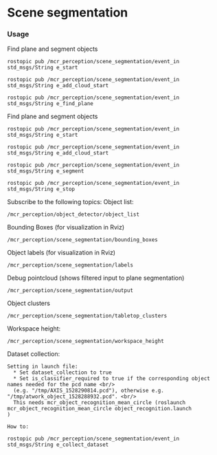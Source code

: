 # Scene segmentation

### Usage

Find plane and segment objects
```
rostopic pub /mcr_perception/scene_segmentation/event_in std_msgs/String e_start

rostopic pub /mcr_perception/scene_segmentation/event_in std_msgs/String e_add_cloud_start

rostopic pub /mcr_perception/scene_segmentation/event_in std_msgs/String e_find_plane
```


Find plane and segment objects
```
rostopic pub /mcr_perception/scene_segmentation/event_in std_msgs/String e_start

rostopic pub /mcr_perception/scene_segmentation/event_in std_msgs/String e_add_cloud_start

rostopic pub /mcr_perception/scene_segmentation/event_in std_msgs/String e_segment

rostopic pub /mcr_perception/scene_segmentation/event_in std_msgs/String e_stop
```

Subscribe to the following topics:
Object list:
```
/mcr_perception/object_detector/object_list
```

Bounding Boxes (for visualization in Rviz)
```
/mcr_perception/scene_segmentation/bounding_boxes
```

Object labels (for visualization in Rviz)
```
/mcr_perception/scene_segmentation/labels
```

Debug pointcloud (shows filtered input to plane segmentation)
```
/mcr_perception/scene_segmentation/output
```

Object clusters
```
/mcr_perception/scene_segmentation/tabletop_clusters
```

Workspace height:
```
/mcr_perception/scene_segmentation/workspace_height
```


Dataset collection:
```
Setting in launch file:
  * Set dataset_collection to true
  * Set is_classifier_required to true if the corresponding object names needed for the pcd name <br/>
  (e.g. "/tmp/AXIS_1528290814.pcd"), otherwise e.g. "/tmp/atwork_object_1528288932.pcd". <br/>
  This needs mcr_object_recognition_mean_circle (roslaunch mcr_object_recognition_mean_circle object_recognition.launch 
)

How to:

rostopic pub /mcr_perception/scene_segmentation/event_in std_msgs/String e_collect_dataset

```
